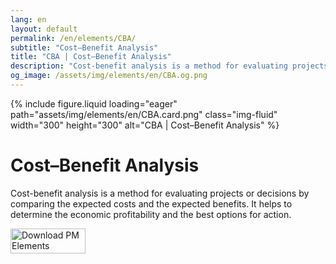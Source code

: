 ```yaml
---
lang: en
layout: default
permalink: /en/elements/CBA/
subtitle: "Cost–Benefit Analysis"
title: "CBA | Cost–Benefit Analysis"
description: "Cost-benefit analysis is a method for evaluating projects or decisions by comparing the expected costs and the expected benefits. It helps to determine the economic profitability and the best options for action."
og_image: /assets/img/elements/en/CBA.og.png
---
```


{% include figure.liquid loading="eager" path="assets/img/elements/en/CBA.card.png" class="img-fluid" width="300" height="300" alt="CBA | Cost–Benefit Analysis" %}

# Cost–Benefit Analysis

Cost-benefit analysis is a method for evaluating projects or decisions by comparing the expected costs and the expected benefits. It helps to determine the economic profitability and the best options for action.

<a href="https://apps.apple.com/app/apple-store/id6738084498?pt=127441684&ct=website&mt=8">
  <img src="{{ "assets/img/en/appstore.png" | relative_url }}" width="120" height="40" alt="Download PM Elements">
</a>

